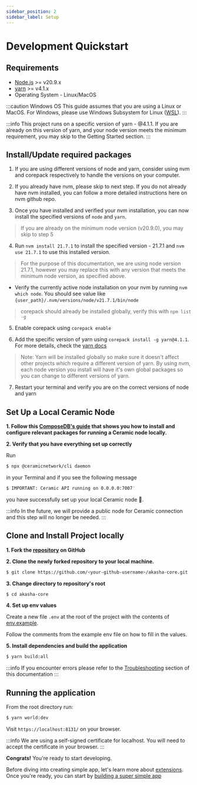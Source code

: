 ```yaml
---
sidebar_position: 2
sidebar_label: Setup
---
```


# Development Quickstart

## Requirements

- [Node.js](https://nodejs.org) >= v20.9.x
- [yarn](https://yarnpkg.com/getting-started/install) >= v4.1.x
- Operating System - Linux/MacOS

:::caution Windows OS
This guide assumes that you are using a Linux or MacOS. For Windows, please use Windows Subsystem for Linux ([WSL](https://docs.microsoft.com/en-us/windows/wsl/install)).
:::

:::info
This project runs on a specific version of yarn - @4.1.1. If you are already on this version of yarn, and your node version meets the minimum requirement, you may skip to the Getting Started section.
:::

## Install/Update required packages
1. If you are using different versions of node and yarn, consider using nvm and corepack respectively to handle the versions on your computer.

2. If you already have nvm, please skip to next step. If you do not already have nvm installed, you can follow a more detailed instructions here on nvm github repo.

3. Once you have installed and verified your nvm installation, you can now install the specified versions of `node` and `yarn`.
> If you are already on the minimum node version (v20.9.0), you may skip to step 5

4. Run `nvm install 21.7.1` to install the specified version - 21.7.1 and `nvm use 21.7.1` to use this installed version.
> For the purpose of this documentation, we are using node version 21.7.1, however you may replace this with any version that meets the minimum node version, as specified above.
* Verify the currently active node installation on your nvm by running `nvm which node`. You should see value like `{user_path}/.nvm/versions/node/v21.7.1/bin/node`
> corepack should already be installed globally, verify this with `npm list -g`

5. Enable corepack using `corepack enable`

6. Add the specific version of yarn using `corepack install -g yarn@4.1.1`. For more details, check the [yarn docs](https://yarnpkg.com/getting-started/install)
> Note: Yarn will be installed globally so make sure it doesn't affect other projects which require a different version of yarn. By using nvm, each node version you install will have it's own global packages so you can change to different versions of yarn.

7. Restart your terminal and verify you are on the correct versions of node and yarn

## Set Up a Local Ceramic Node
**1. Follow this [ComposeDB's guide](https://composedb.js.org/docs/0.4.x/set-up-your-environment) that shows you how to install and configure relevant packages for running a Ceramic node locally.**

**2. Verify that you have everything set up correctly**

Run
```bash
$ npx @ceramicnetwork/cli daemon
```

in your Terminal and if you see the following message
```bash
$ IMPORTANT: Ceramic API running on 0.0.0.0:7007'
```
you have successfully set up your local Ceramic node 🚀.

:::info
In the future, we will provide a public node for Ceramic connection and this step will no longer be needed.
:::

## Clone and Install Project locally

**1. Fork the [repository](https://github.com/AKASHAorg/akasha-core) on GitHub**

**2. Clone the newly forked repository to your local machine.**
```bash title="replace <your-github-username> with your GitHub username"
$ git clone https://github.com/<your-github-username>/akasha-core.git
```

**3. Change directory to repository's root**
```bash
$ cd akasha-core
```

**4. Set up env values**

Create a new file `.env` at the root of the project with the contents of [env.example](https://github.com/AKASHAorg/akasha-core/blob/next/.env.example).

Follow the comments from the example env file on how to fill in the values.

**5. Install dependencies and build the application**

```bash
$ yarn build:all
```
:::info
If you encounter errors please refer to the [Troubleshooting](./troubleshooting.md) section of this documentation
:::

## Running the application

From the root directory run:

```bash
$ yarn world:dev
```

Visit `https://localhost:8131/` on your browser.

:::info
We are using a self-signed certificate for localhost.
You will need to accept the certificate in your browser.
:::

**Congrats!** You're ready to start developing.

Before diving into creating simple app, let's learn more about [extensions](/docs/extensions/index.md). Once you're ready, you can start by [building a super simple app](/docs/extension-tutorials/create-an-app.md)
